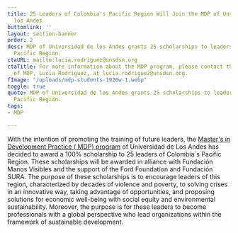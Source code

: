 ```yaml
---
title: 25 Leaders of Colombia's Pacific Region Will Join the MDP of Unversidad de
  los Andes
buttonlink: ''
layout: section-banner
order: 2
desc: MDP of Universidad de los Andes grants 25 scholarships to leaders of Colombia's
  Pacific Region.
ctaURL: mailto:lucia.rodriguez@unsdsn.org
ctaTitle: For more information about the MDP program, please contact the Director
  of MDP, Lucia Rodriguez, at lucia.rodriguez@unsdsn.org.
fImage: "/uploads/mdp-students-1920w-1.webp"
toggle: true
quote: MDP of Universidad de los Andes grants 25 scholarships to leaders of Colombia's
  Pacific Region.
tags:
- MDP

---
```

With the intention of promoting the training of future leaders, the [Master's in Development Practice ( MDP) program](http://www.mdpglobal.org/) of Universidad de Los Andes has decided to award a 100% scholarship to 25 leaders of Colombia´s Pacific Region. These scholarships will be awarded in alliance with Fundación Manos Visibles and the support of the Ford Foundation and Fundación SURA. The purpose of these scholarships is to encourage leaders of this region, characterized by decades of violence and poverty, to solving crises in an innovative way, taking advantage of opportunities, and proposing solutions for economic well-being with social equity and environmental sustainability. Moreover, the purpose is for these leaders to become professionals with a global perspective who lead organizations within the framework of sustainable development.